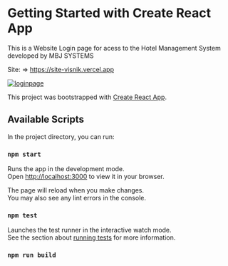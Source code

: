 # Getting Started with Create React App

This is a Website Login page for acess to the Hotel Management System developed by MBJ SYSTEMS 

Site:   =>    https://site-visnik.vercel.app

<a href="https://ibb.co/JnYcs3b"><img src="https://i.ibb.co/D4B1Rr6/loginpage.jpg" alt="loginpage" border="0"></a>

This project was bootstrapped with [Create React App](https://github.com/facebook/create-react-app).

## Available Scripts

In the project directory, you can run:

### `npm start`

Runs the app in the development mode.\
Open [http://localhost:3000](http://localhost:3000) to view it in your browser.

The page will reload when you make changes.\
You may also see any lint errors in the console.

### `npm test`

Launches the test runner in the interactive watch mode.\
See the section about [running tests](https://facebook.github.io/create-react-app/docs/running-tests) for more information.

### `npm run build`

